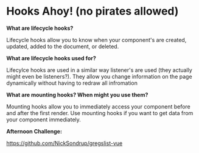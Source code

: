 # Hooks Ahoy! (no pirates allowed)

**What are lifecycle hooks?**

Lifecycle hooks allow you to know when your component's are created, updated, added to the document, or deleted. 

**What are lifecycle hooks used for?**

Lifecylce hooks are used in a similar way listener's are used (they actually might even be listeners?). They allow you change information on the page dynamically without having to redraw all infromation 

**What are mounting hooks? When might you use them?**

Mounting hooks allow you to immediately access your component before and after the first render. Use mounting hooks if you want to get data from your component immediately.

**Afternoon Challenge:**

https://github.com/NickSondrup/gregslist-vue